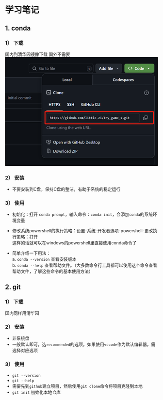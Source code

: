# 学习笔记

## 1. conda
### 1） 下载
国内到清华园镜像下载
国外不需要
![](pics/GitHub.png)

### 2） 安装
- 不要安装到C盘，保持C盘的整洁，有助于系统的稳定运行

### 3） 使用
- 初始化：打开 `conda prompt`，输入命令：`conda init`，会添加`conda`的系统环境变量

- 修改系统powershell的执行策略：设置-系统-开发者选项-powershell-更改执行策略：打开  
这样的话就可以在windows的powershell里直接使用conda命令了
- 简单介绍一下用法：  
a. `conda --version` 查看安装版本  
b. `conda --help` 查看帮助文件。（大多数命令行工具都可以使用这个命令查看帮助文件，了解这些命令的基本使用方法）

## 2. git
### 1） 下载
国内同样用清华园

### 2） 安装
- 非系统盘
- 一般默认即可，选`recommended`的选项。如果使用`vscode`作为默认编辑器，需选择对应选项


### 3） 使用
- `git --version`
- `git --help`
- 需要先到`github`建立项目，然后使用`git clone`命令将项目克隆到本地
- `git init` 初始化本地仓库





